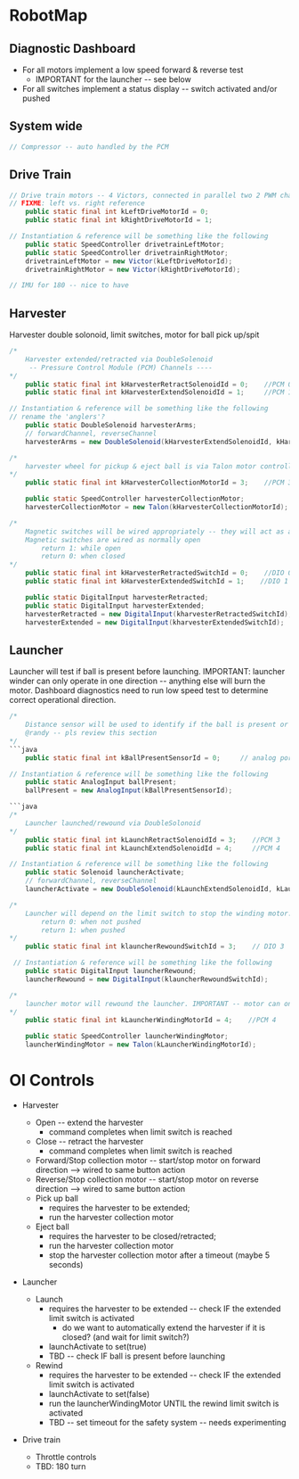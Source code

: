# RobotMap

## Diagnostic Dashboard
* For all motors implement a low speed forward & reverse test
  * IMPORTANT for the launcher -- see below
* For all switches implement a status display -- switch activated and/or pushed 

## System wide
```java
// Compressor -- auto handled by the PCM 
```

## Drive Train
```java
// Drive train motors -- 4 Victors, connected in parallel two 2 PWM channels
// FIXME: left vs. right reference
    public static final int kLeftDriveMotorId = 0;
    public static final int kRightDriveMotorId = 1;

// Instantiation & reference will be something like the following
    public static SpeedController drivetrainLeftMotor;
    public static SpeedController drivetrainRightMotor;
    drivetrainLeftMotor = new Victor(kLeftDriveMotorId);
    drivetrainRightMotor = new Victor(kRightDriveMotorId);

// IMU for 180 -- nice to have
```

## Harvester
Harvester double solonoid, limit switches, motor for ball pick up/spit
```java
/* 
    Harvester extended/retracted via DoubleSolenoid
     -- Pressure Control Module (PCM) Channels ----   
*/
    public static final int kHarvesterRetractSolenoidId = 0;    //PCM 0
    public static final int kHarvesterExtendSolenoidId = 1;     //PCM 1

// Instantiation & reference will be something like the following
// rename the 'anglers'?
    public static DoubleSolenoid harvesterArms;
    // forwardChannel, reverseChannel
    harvesterArms = new DoubleSolenoid(kHarvesterExtendSolenoidId, kHarvesterRetractSolenoidId);     
```

```java
/*
    harvester wheel for pickup & eject ball is via Talon motor controller on a PWM channel
*/
    public static final int kHarvesterCollectionMotorId = 3;    //PCM 3

    public static SpeedController harvesterCollectionMotor;
    harvesterCollectionMotor = new Talon(kHarvesterCollectionMotorId);
```

```java
/* 
    Magnetic switches will be wired appropriately -- they will act as a single switch for the program
    Magnetic switches are wired as normally open
        return 1: while open
        return 0: when closed
*/
    public static final int kHarvesterRetractedSwitchId = 0;    //DIO 0
    public static final int kHarvesterExtendedSwitchId = 1;    //DIO 1

    public static DigitalInput harvesterRetracted;
    public static DigitalInput harvesterExtended;
    harvesterRetracted = new DigitalInput(kharvesterRetractedSwitchId);
    harvesterExtended = new DigitalInput(kharvesterExtendedSwitchId);
```

## Launcher
Launcher will test if ball is present before launching. 
IMPORTANT: launcher winder can only operate in one direction -- anything else will burn the motor. Dashboard diagnostics need to run low speed test to determine correct operational direction. 

```java
/* 
    Distance sensor will be used to identify if the ball is present or not
    @randy -- pls review this section
*/
```java
    public static final int kBallPresentSensorId = 0;     // analog port 0

// Instantiation & reference will be something like the following
    public static AnalogInput ballPresent;
    ballPresent = new AnalogInput(kBallPresentSensorId);

```java
/*
    Launcher launched/rewound via DoubleSolonoid 
*/
    public static final int kLaunchRetractSolenoidId = 3;    //PCM 3
    public static final int kLaunchExtendSolenoidId = 4;     //PCM 4

// Instantiation & reference will be something like the following
    public static Solenoid launcherActivate;
    // forwardChannel, reverseChannel
    launcherActivate = new DoubleSolenoid(kLaunchExtendSolenoidId, kLaunchRetractSolenoidId);     
```

```java
/*
    Launcher will depend on the limit switch to stop the winding motor. The limit switches will be wired so that programmatically they act as a single limit switch. Rewind switch is normally closed.
        return 0: when not pushed
        return 1: when pushed
*/
    public static final int klauncherRewoundSwitchId = 3;    // DIO 3

 // Instantiation & reference will be something like the following
    public static DigitalInput launcherRewound;
    launcherRewound = new DigitalInput(klauncherRewoundSwitchId);
```

```java
/*
    launcher motor will rewound the launcher. IMPORTANT -- motor can only operate one direction! 
*/
    public static final int kLauncherWindingMotorId = 4;    //PCM 4

    public static SpeedController launcherWindingMotor;
    launcherWindingMotor = new Talon(kLauncherWindingMotorId);
```

# OI Controls
* Harvester
    * Open  -- extend the harvester
        * command completes when limit switch is reached
    * Close -- retract the harvester
        * command completes when limit switch is reached
    * Forward/Stop collection motor -- start/stop motor on forward direction --> wired to same button action
    * Reverse/Stop collection motor -- start/stop motor on reverse direction --> wired to same button action
    * Pick up ball
        * requires the harvester to be extended; 
        * run the harvester collection motor
    * Eject ball
        * requires the harvester to be closed/retracted; 
        * run the harvester collection motor
        * stop the harvester collection motor after a timeout (maybe 5 seconds)

* Launcher
    * Launch
        * requires the harvester to be extended -- check IF the extended limit switch is activated
            * do we want to automatically extend the harvester if it is closed? (and wait for limit switch?)
        * launchActivate to set(true)
        * TBD -- check IF ball is present before launching
    * Rewind
        * requires the harvester to be extended -- check IF the extended limit switch is activated
        * launchActivate to set(false)
        * run the launcherWindingMotor UNTIL the rewind limit switch is activated
        * TBD -- set timeout for the safety system -- needs experimenting
* Drive train
    * Throttle controls
    * TBD: 180 turn

